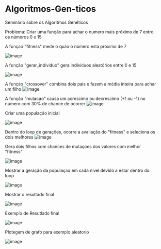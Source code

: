 # Algoritmos-Gen-ticos
Seminário sobre os Algoritmos Genéticos

Problema: Criar uma função para achar o numero mais próximo de 7 entro os números 0 e 15

A funçao "fitness" mede o quão o número esta próximo de 7

![image](https://github.com/user-attachments/assets/f18347cd-cb34-4ce2-955e-2c19a142bc6f)


A função "gerar_individuo" gera indivíduos aleatórios entre 0 e 15

![image](https://github.com/user-attachments/assets/2177fb62-77af-459b-bfe9-f5a0eff9c80a)


A funçào "crossover" combina dois pais e fazem a média inteira para achar um filho
![image](https://github.com/user-attachments/assets/2a60bd57-e9a8-4ccd-b1a5-340c8dcde0a3)


A função "mutacao" causa um acrescimo ou decrescimo (+1 ou -1) no número com 30% de chance de ocorrer
![image](https://github.com/user-attachments/assets/fb3e77ab-bc1c-4469-bd5b-656bcc555f57)


Criar uma população inicial

![image](https://github.com/user-attachments/assets/17842feb-d8f6-4771-aae1-96b44d1dd0e6)


Dentro do loop de gerações, ocorre a avaliação do "fitness" e seleciona os dois melhores
![image](https://github.com/user-attachments/assets/82133f58-b424-4f65-9d67-5612ccd86bc0)


Gera dois filhos com chances de mutaçoes dos valores com melhor "fitness"

![image](https://github.com/user-attachments/assets/90c30c85-4e88-4041-afc1-2fbe4bec83aa)


Mostrar a geração da populaçao em cada nivel devido a estar dentro do loop

![image](https://github.com/user-attachments/assets/24fd453f-5908-4e8f-951d-645d47fccc6c)


Mostrar o resultado final

![image](https://github.com/user-attachments/assets/52d43084-9c56-44f6-9527-adbfa322e400)

Exemplo de Resutlado final

![image](https://github.com/user-attachments/assets/0545becf-c3c4-4c63-91b2-8de811b6edab)

Plotegem de grafo para exemplo aleatorio

![image](https://github.com/user-attachments/assets/6478b0b7-db13-455f-adbf-381851ecd7bc)


